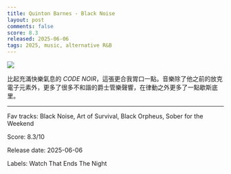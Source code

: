 ```yaml
---
title: Quinton Barnes - Black Noise
layout: post
comments: false
score: 8.3
released: 2025-06-06
tags: 2025, music, alternative R&B
---
```


![](https://i.discogs.com/ZJUjeU4ST8k8f7S4jUy933IexdlkuND77Bf8pamKp04/rs:fit/g:sm/q:90/h:600/w:600/czM6Ly9kaXNjb2dz/LWRhdGFiYXNlLWlt/YWdlcy9SLTM0NjY4/NTAyLTE3NTM3MzE5/NDQtNTEzNy5qcGVn.jpeg)

比起充滿快樂氣息的 _CODE NOIR_，這張更合我胃口一點。音樂除了他之前的放克電子元素外，更多了很多不和諧的爵士管樂聲響，在律動之外更多了一點歇斯底里。

---

Fav tracks: Black Noise, Art of Survival, Black Orpheus, Sober for the Weekend

Score: 8.3/10

Release date: 2025-06-06

Labels: Watch That Ends The Night

